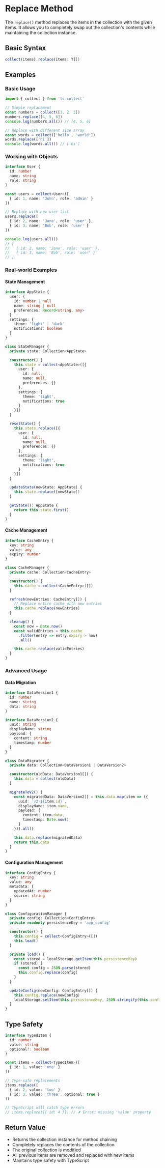 # Replace Method

The `replace()` method replaces the items in the collection with the given items. It allows you to completely swap out the collection's contents while maintaining the collection instance.

## Basic Syntax

```typescript
collect(items).replace(items: T[])
```

## Examples

### Basic Usage

```typescript
import { collect } from 'ts-collect'

// Simple replacement
const numbers = collect([1, 2, 3])
numbers.replace([4, 5, 6])
console.log(numbers.all()) // [4, 5, 6]

// Replace with different size array
const words = collect(['hello', 'world'])
words.replace(['hi'])
console.log(words.all()) // ['hi']
```

### Working with Objects

```typescript
interface User {
  id: number
  name: string
  role: string
}

const users = collect<User>([
  { id: 1, name: 'John', role: 'admin' }
])

// Replace with new user list
users.replace([
  { id: 2, name: 'Jane', role: 'user' },
  { id: 3, name: 'Bob', role: 'user' }
])

console.log(users.all())
// [
//   { id: 2, name: 'Jane', role: 'user' },
//   { id: 3, name: 'Bob', role: 'user' }
// ]
```

### Real-world Examples

#### State Management

```typescript
interface AppState {
  user: {
    id: number | null
    name: string | null
    preferences: Record<string, any>
  }
  settings: {
    theme: 'light' | 'dark'
    notifications: boolean
  }
}

class StateManager {
  private state: Collection<AppState>

  constructor() {
    this.state = collect<AppState>([{
      user: {
        id: null,
        name: null,
        preferences: {}
      },
      settings: {
        theme: 'light',
        notifications: true
      }
    }])
  }

  resetState() {
    this.state.replace([{
      user: {
        id: null,
        name: null,
        preferences: {}
      },
      settings: {
        theme: 'light',
        notifications: true
      }
    }])
  }

  updateState(newState: AppState) {
    this.state.replace([newState])
  }

  getState(): AppState {
    return this.state.first()
  }
}
```

#### Cache Management

```typescript
interface CacheEntry {
  key: string
  value: any
  expiry: number
}

class CacheManager {
  private cache: Collection<CacheEntry>

  constructor() {
    this.cache = collect<CacheEntry>([])
  }

  refresh(newEntries: CacheEntry[]) {
    // Replace entire cache with new entries
    this.cache.replace(newEntries)
  }

  cleanup() {
    const now = Date.now()
    const validEntries = this.cache
      .filter(entry => entry.expiry > now)
      .all()

    this.cache.replace(validEntries)
  }
}
```

### Advanced Usage

#### Data Migration

```typescript
interface DataVersion1 {
  id: number
  name: string
  data: string
}

interface DataVersion2 {
  uuid: string
  displayName: string
  payload: {
    content: string
    timestamp: number
  }
}

class DataMigrator {
  private data: Collection<DataVersion1 | DataVersion2>

  constructor(oldData: DataVersion1[]) {
    this.data = collect(oldData)
  }

  migrateToV2() {
    const migratedData: DataVersion2[] = this.data.map(item => ({
      uuid: `v2-${item.id}`,
      displayName: item.name,
      payload: {
        content: item.data,
        timestamp: Date.now()
      }
    })).all()

    this.data.replace(migratedData)
    return this.data
  }
}
```

#### Configuration Management

```typescript
interface ConfigEntry {
  key: string
  value: any
  metadata: {
    updatedAt: number
    source: string
  }
}

class ConfigurationManager {
  private config: Collection<ConfigEntry>
  private readonly persistenceKey = 'app_config'

  constructor() {
    this.config = collect<ConfigEntry>([])
    this.load()
  }

  private load() {
    const stored = localStorage.getItem(this.persistenceKey)
    if (stored) {
      const config = JSON.parse(stored)
      this.config.replace(config)
    }
  }

  updateConfig(newConfig: ConfigEntry[]) {
    this.config.replace(newConfig)
    localStorage.setItem(this.persistenceKey, JSON.stringify(this.config.all()))
  }
}
```

## Type Safety

```typescript
interface TypedItem {
  id: number
  value: string
  optional?: boolean
}

const items = collect<TypedItem>([
  { id: 1, value: 'one' }
])

// Type-safe replacements
items.replace([
  { id: 2, value: 'two' },
  { id: 3, value: 'three', optional: true }
])

// TypeScript will catch type errors
// items.replace([{ id: 4 }]) // ✗ Error: missing 'value' property
```

## Return Value

- Returns the collection instance for method chaining
- Completely replaces the contents of the collection
- The original collection is modified
- All previous items are removed and replaced with new items
- Maintains type safety with TypeScript
